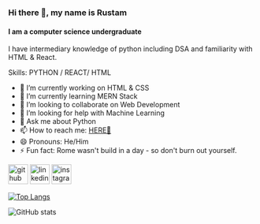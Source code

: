 <!--
### Hi there 👋
**RustamTomer/rustamtomer** is a ✨ _special_ ✨ repository because its `README.md` (this file) appears on your GitHub profile.

Here are some ideas to get you started:

- 🔭 I’m currently working on ...
- 🌱 I’m currently learning ...
- 👯 I’m looking to collaborate on ...
- 🤔 I’m looking for help with ...
- 💬 Ask me about ...
- 📫 How to reach me: ...
- 😄 Pronouns: ...
- ⚡ Fun fact: ...
-->
### Hi there 👋, my name is Rustam
#### I am a computer science undergraduate
I have intermediary knowledge of python including DSA and familiarity with HTML & React.

Skills: PYTHON / REACT/ HTML

- 🔭 I’m currently working on HTML & CSS 
- 🌱 I’m currently learning MERN Stack 
- 👯 I’m looking to collaborate on Web Development 
- 🤔 I’m looking for help with Machine Learning 
- 💬 Ask me about Python 
- 📫 How to reach me: [HERE👀](https://www.linkedin.com/in/rustam-singh-tomer-95498521b/) 
- 😄 Pronouns: He/Him 
- ⚡ Fun fact: Rome wasn't build in a day - so don't burn out yourself. 


[<img src='https://cdn.jsdelivr.net/npm/simple-icons@3.0.1/icons/github.svg' alt='github' height='40'>](https://github.com/RustamTomer)  [<img src='https://cdn.jsdelivr.net/npm/simple-icons@3.0.1/icons/linkedin.svg' alt='linkedin' height='40'>](https://www.linkedin.com/in/rustam-singh-tomer-95498521b/)  [<img src='https://cdn.jsdelivr.net/npm/simple-icons@3.0.1/icons/instagram.svg' alt='instagram' height='40'>](https://www.instagram.com/rustamtomer/)  

[![Top Langs](https://github-readme-stats.vercel.app/api/top-langs/?username=RustamTomer)](https://github.com/anuraghazra/github-readme-stats)

![GitHub stats](https://github-readme-stats.vercel.app/api?username=RustamTomer&show_icons=true)  



